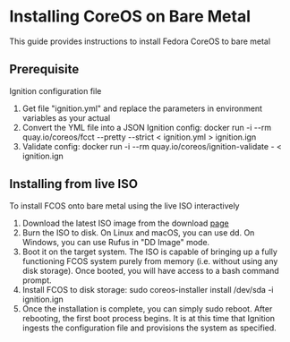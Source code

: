 # Installing CoreOS on Bare Metal

This guide provides instructions to install Fedora CoreOS to bare metal
  
## Prerequisite

Ignition configuration file

  1. Get file "ignition.yml" and replace the parameters in environment variables as your actual
  2. Convert the YML file into a JSON Ignition config:
     docker run -i --rm quay.io/coreos/fcct --pretty --strict < ignition.yml > ignition.ign
  3. Validate config:
     docker run -i --rm quay.io/coreos/ignition-validate - < ignition.ign
  
## Installing from live ISO

To install FCOS onto bare metal using the live ISO interactively
  
  1. Download the latest ISO image from the download [page](https://getfedora.org/coreos/download?tab=metal_virtualized&stream=stable)
  2. Burn the ISO to disk. On Linux and macOS, you can use dd. On Windows, you can use Rufus in "DD Image" mode.
  3. Boot it on the target system. The ISO is capable of bringing up a fully functioning FCOS system purely from memory (i.e. without using any disk storage). Once booted, you will have access to a bash command prompt.
  4. Install FCOS to disk storage:
     sudo coreos-installer install /dev/sda -i ignition.ign
  5. Once the installation is complete, you can simply sudo reboot. After rebooting, the first boot process begins. It is at this time that Ignition ingests the configuration file and provisions the system as specified.
